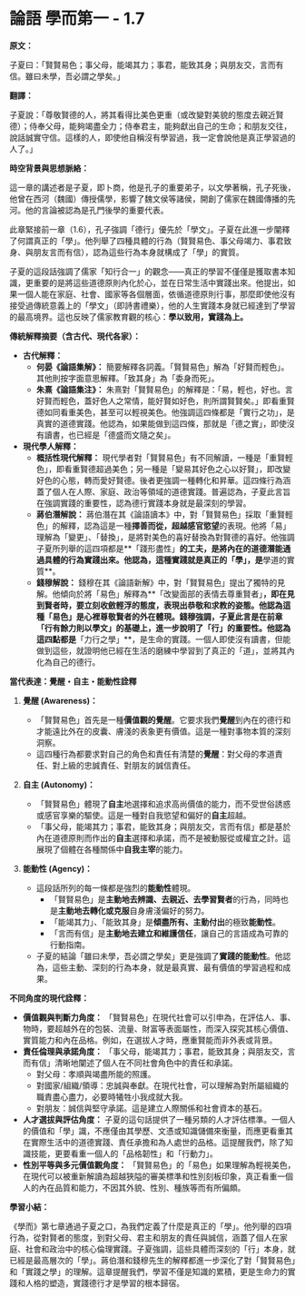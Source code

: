 # 論語 學而第一 - 1.7

**原文：**

子夏曰：「賢賢易色；事父母，能竭其力；事君，能致其身；與朋友交，言而有信。雖曰未學，吾必謂之學矣。」

**翻譯：**

子夏說：「尊敬賢德的人，將其看得比美色更重（或改變對美貌的態度去親近賢德）；侍奉父母，能夠竭盡全力；侍奉君主，能夠獻出自己的生命；和朋友交往，說話誠實守信。這樣的人，即使他自稱沒有學習過，我一定會說他是真正學習過的人了。」

**時空背景與思想脈絡：**

這一章的講述者是子夏，即卜商，他是孔子的重要弟子，以文學著稱，孔子死後，他曾在西河（魏國）傳授儒學，影響了魏文侯等諸侯，開創了儒家在魏國傳播的先河。他的言論被認為是孔門後學的重要代表。

此章緊接前一章（1.6），孔子強調「德行」優先於「學文」。子夏在此進一步闡釋了何謂真正的「學」。他列舉了四種具體的行為（賢賢易色、事父母竭力、事君致身、與朋友言而有信），認為這些行為本身就構成了「學」的實質。

子夏的這段話強調了儒家「知行合一」的觀念——真正的學習不僅僅是獲取書本知識，更重要的是將這些道德原則內化於心，並在日常生活中實踐出來。他提出，如果一個人能在家庭、社會、國家等各個層面，依循道德原則行事，那麼即使他沒有接受過傳統意義上的「學文」（即詩書禮樂），他的人生實踐本身就已經達到了學習的最高境界。這也反映了儒家教育觀的核心：**學以致用，實踐為上。**

**傳統解釋摘要（含古代、現代各家）：**

*   **古代解釋：**
    *   **何晏《論語集解》：** 簡要解釋各詞義。「賢賢易色」解為「好賢而輕色」。其他則按字面意思解釋。「致其身」為「委身而死」。
    *   **朱熹《論語集注》：** 朱熹對「賢賢易色」的解釋是：「易，輕也，好也。言好賢而輕色，蓋好色人之常情，能好賢如好色，則所謂賢賢矣。」即看重賢德如同看重美色，甚至可以輕視美色。他強調這四條都是「實行之功」，是真實的道德實踐。他認為，如果能做到這四條，那就是「德之實」，即使沒有讀書，也已經是「德盛而文隨之矣」。
*   **現代學人解釋：**
    *   **概括性現代解釋：** 現代學者對「賢賢易色」有不同解讀，一種是「重賢輕色」，即看重賢德超過美色；另一種是「變易其好色之心以好賢」，即改變好色的心態，轉而愛好賢德。後者更強調一種轉化和昇華。這四條行為涵蓋了個人在人際、家庭、政治等領域的道德實踐。普遍認為，子夏此言旨在強調實踐的重要性，認為德行實踐本身就是最深刻的學習。
    *   **蔣伯潛解說：** 蔣伯潛在其《論語讀本》中，對「賢賢易色」採取「重賢輕色」的解釋，認為這是一種**擇善而從，超越感官慾望**的表現。他將「易」理解為「變更」、「替換」，是將對美色的喜好替換為對賢德的喜好。他強調子夏所列舉的這四項都是**「踐形盡性」**的工夫，是將內在的道德潛能通過具體的行為實踐出來。他認為，這種實踐就是真正的「學」，是**學道的實質**。
    *   **錢穆解說：** 錢穆在其《論語新解》中，對「賢賢易色」提出了獨特的見解。他傾向於將「易色」解釋為**「改變面部的表情去尊重賢者」**，即在見到賢者時，要立刻收斂輕浮的態度，表現出恭敬和求教的姿態。他認為這種「易色」是心裡尊敬賢者的外在體現。錢穆強調，子夏此言是在前章「行有餘力則以學文」的基礎上，進一步說明了「行」的重要性。他認為這四點都是**「力行之學」**，是生命的實踐。一個人即使沒有讀書，但能做到這些，就證明他已經在生活的磨練中學習到了真正的「道」，並將其內化為自己的德行。

**當代表達：覺醒・自主・能動性詮釋**

1.  **覺醒 (Awareness)：**
    *   「賢賢易色」首先是一種**價值觀的覺醒**。它要求我們**覺醒**到內在的德行和才能遠比外在的皮囊、膚淺的表象更有價值。這是一種對事物本質的深刻洞察。
    *   這四種行為都要求對自己的角色和責任有清楚的**覺醒**：對父母的孝道責任、對上級的忠誠責任、對朋友的誠信責任。

2.  **自主 (Autonomy)：**
    *   「賢賢易色」體現了**自主**地選擇和追求高尚價值的能力，而不受世俗誘惑或感官享樂的驅使。這是一種對自我慾望和偏好的**自主**超越。
    *   「事父母，能竭其力；事君，能致其身；與朋友交，言而有信」都是基於內在道德原則而作出的**自主**選擇和承諾，而不是被動服從或權宜之計。這展現了個體在各種關係中**自我主宰**的能力。

3.  **能動性 (Agency)：**
    *   這段話所列的每一條都是強烈的**能動性**體現。
        *   「賢賢易色」是**主動地去辨識、去親近、去學習賢者**的行為，同時也是**主動地去轉化或克服**自身膚淺偏好的努力。
        *   「能竭其力」、「能致其身」是**傾盡所有、主動付出**的極致**能動性**。
        *   「言而有信」是**主動地去建立和維護信任**，讓自己的言語成為可靠的行動指南。
    *   子夏的結論「雖曰未學，吾必謂之學矣」更是強調了**實踐的能動性**。他認為，這些主動、深刻的行為本身，就是最真實、最有價值的學習過程和成果。

**不同角度的現代詮釋：**

*   **價值觀與判斷力角度：** 「賢賢易色」在現代社會可以引申為，在評估人、事、物時，要超越外在的包裝、流量、財富等表面屬性，而深入探究其核心價值、實質能力和內在品格。例如，在選拔人才時，應重賢能而非外表或背景。
*   **責任倫理與承諾角度：** 「事父母，能竭其力；事君，能致其身；與朋友交，言而有信」清晰地闡述了個人在不同社會角色中的責任和承諾。
    *   對父母：孝順與竭盡所能的照護。
    *   對國家/組織/領導：忠誠與奉獻。在現代社會，可以理解為對所屬組織的職責盡心盡力，必要時犧牲小我成就大我。
    *   對朋友：誠信與堅守承諾。這是建立人際關係和社會資本的基石。
*   **人才選拔與評估角度：** 子夏的這句話提供了一種另類的人才評估標準。一個人的價值和「學」識，不應僅由其學歷、文憑或知識儲備來衡量，而應更看重其在實際生活中的道德實踐、責任承擔和為人處世的品格。這提醒我們，除了知識技能，更要看重一個人的「品格韌性」和「行動力」。
*   **性別平等與多元價值觀角度：** 「賢賢易色」的「易色」如果理解為輕視美色，在現代可以被重新解讀為超越狹隘的審美標準和性別刻板印象，真正看重一個人的內在品質和能力，不因其外貌、性別、種族等而有所偏頗。

**學習小結：**

《學而》第七章通過子夏之口，為我們定義了什麼是真正的「學」。他列舉的四項行為，從對賢者的態度，到對父母、君主和朋友的責任與誠信，涵蓋了個人在家庭、社會和政治中的核心倫理實踐。子夏強調，這些具體而深刻的「行」本身，就已經是最高層次的「學」。蔣伯潛和錢穆先生的解釋都進一步深化了對「賢賢易色」和「實踐之學」的理解。這章提醒我們，學習不僅是知識的累積，更是生命力的實踐和人格的塑造，實踐德行才是學習的根本歸宿。